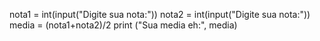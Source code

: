 nota1 = int(input("Digite sua nota:"))
nota2 = int(input("Digite sua nota:"))
media = (nota1+nota2)/2
print ("Sua media eh:", media)
